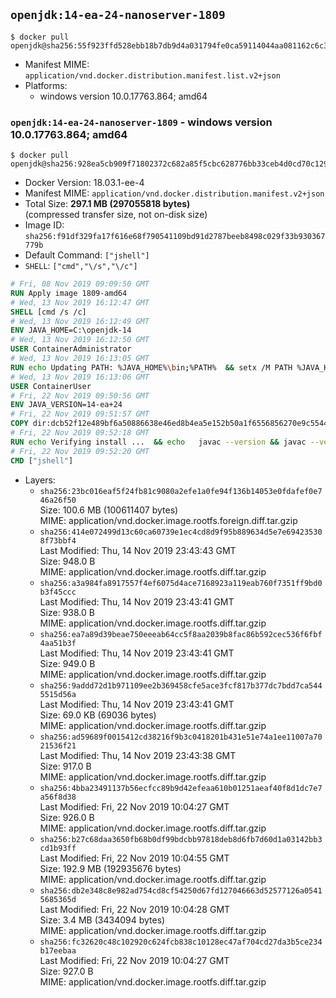 ## `openjdk:14-ea-24-nanoserver-1809`

```console
$ docker pull openjdk@sha256:55f923ffd528ebb18b7db9d4a031794fe0ca59114044aa081162c6c344af0bc0
```

-	Manifest MIME: `application/vnd.docker.distribution.manifest.list.v2+json`
-	Platforms:
	-	windows version 10.0.17763.864; amd64

### `openjdk:14-ea-24-nanoserver-1809` - windows version 10.0.17763.864; amd64

```console
$ docker pull openjdk@sha256:928ea5cb909f71802372c682a85f5cbc628776bb33ceb4d0cd70c129ab28334e
```

-	Docker Version: 18.03.1-ee-4
-	Manifest MIME: `application/vnd.docker.distribution.manifest.v2+json`
-	Total Size: **297.1 MB (297055818 bytes)**  
	(compressed transfer size, not on-disk size)
-	Image ID: `sha256:f91df329fa17f616e68f790541109bd91d2787beeb8498c029f33b930367779b`
-	Default Command: `["jshell"]`
-	`SHELL`: `["cmd","\/s","\/c"]`

```dockerfile
# Fri, 08 Nov 2019 09:09:50 GMT
RUN Apply image 1809-amd64
# Wed, 13 Nov 2019 16:12:47 GMT
SHELL [cmd /s /c]
# Wed, 13 Nov 2019 16:12:49 GMT
ENV JAVA_HOME=C:\openjdk-14
# Wed, 13 Nov 2019 16:12:50 GMT
USER ContainerAdministrator
# Wed, 13 Nov 2019 16:13:05 GMT
RUN echo Updating PATH: %JAVA_HOME%\bin;%PATH% 	&& setx /M PATH %JAVA_HOME%\bin;%PATH%
# Wed, 13 Nov 2019 16:13:06 GMT
USER ContainerUser
# Fri, 22 Nov 2019 09:50:56 GMT
ENV JAVA_VERSION=14-ea+24
# Fri, 22 Nov 2019 09:51:57 GMT
COPY dir:dcb52f12e489bf6a50886638e46ed8b4ea5e152b50a1f6556856270e9c554485 in C:\openjdk-14 
# Fri, 22 Nov 2019 09:52:18 GMT
RUN echo Verifying install ... 	&& echo   javac --version && javac --version 	&& echo   java --version && java --version
# Fri, 22 Nov 2019 09:52:20 GMT
CMD ["jshell"]
```

-	Layers:
	-	`sha256:23bc016eaf5f24fb81c9080a2efe1a0fe94f136b14053e0fdafef0e746a26f50`  
		Size: 100.6 MB (100611407 bytes)  
		MIME: application/vnd.docker.image.rootfs.foreign.diff.tar.gzip
	-	`sha256:414e072499d13c60ca60739e1ec4cd8d9f95b889634d5e7e694235308f73bbf4`  
		Last Modified: Thu, 14 Nov 2019 23:43:43 GMT  
		Size: 948.0 B  
		MIME: application/vnd.docker.image.rootfs.diff.tar.gzip
	-	`sha256:a3a984fa8917557f4ef6075d4ace7168923a119eab760f7351ff9bd0b3f45ccc`  
		Last Modified: Thu, 14 Nov 2019 23:43:41 GMT  
		Size: 938.0 B  
		MIME: application/vnd.docker.image.rootfs.diff.tar.gzip
	-	`sha256:ea7a89d39beae750eeeab64cc5f8aa2039b8fac86b592cec536f6fbf4aa51b3f`  
		Last Modified: Thu, 14 Nov 2019 23:43:41 GMT  
		Size: 949.0 B  
		MIME: application/vnd.docker.image.rootfs.diff.tar.gzip
	-	`sha256:9addd72d1b971109ee2b369458cfe5ace3fcf817b377dc7bdd7ca5445515d56a`  
		Last Modified: Thu, 14 Nov 2019 23:43:41 GMT  
		Size: 69.0 KB (69036 bytes)  
		MIME: application/vnd.docker.image.rootfs.diff.tar.gzip
	-	`sha256:ad59689f0015412cd38216f9b3c0418201b431e51e74a1ee11007a7021536f21`  
		Last Modified: Thu, 14 Nov 2019 23:43:38 GMT  
		Size: 917.0 B  
		MIME: application/vnd.docker.image.rootfs.diff.tar.gzip
	-	`sha256:4bba23491137b56ecfcc89b9d42efeaa610b01251aeaf40f8d1dc7e7a56f8d38`  
		Last Modified: Fri, 22 Nov 2019 10:04:27 GMT  
		Size: 926.0 B  
		MIME: application/vnd.docker.image.rootfs.diff.tar.gzip
	-	`sha256:b27c68daa3650fb68b0df99bdcbb97818deb8d6fb7d60d1a03142bb3cd1b93ff`  
		Last Modified: Fri, 22 Nov 2019 10:04:55 GMT  
		Size: 192.9 MB (192935676 bytes)  
		MIME: application/vnd.docker.image.rootfs.diff.tar.gzip
	-	`sha256:db2e348c8e982ad754cd8cf54250d67fd127046663d52577126a05415685365d`  
		Last Modified: Fri, 22 Nov 2019 10:04:28 GMT  
		Size: 3.4 MB (3434094 bytes)  
		MIME: application/vnd.docker.image.rootfs.diff.tar.gzip
	-	`sha256:fc32620c48c102920c624fcb838c10128ec47af704cd27da3b5ce234b17eebaa`  
		Last Modified: Fri, 22 Nov 2019 10:04:27 GMT  
		Size: 927.0 B  
		MIME: application/vnd.docker.image.rootfs.diff.tar.gzip
